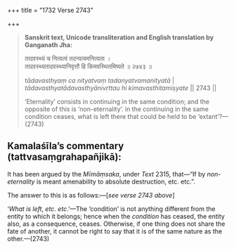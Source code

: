 +++
title = "1732 Verse 2743"

+++
> **Sanskrit text, Unicode transliteration and English translation by Ganganath Jha:** 
>
> तादवस्थ्यं च नित्यत्वं तदन्यत्वमनित्यता ।  
> तादवस्थ्यतादवस्थ्यानिवृत्तौ हि किमवस्थितमिष्यते ॥ २७४३ ॥ 
>
> *tādavasthyaṃ ca nityatvaṃ tadanyatvamanityatā* \|  
> *tādavasthyatādavasthyānivṛttau hi kimavasthitamiṣyate* \|\| 2743 \|\| 
>
> ‘Eternality’ consists in continuing in the same condition; and the opposite of this is ‘non-eternality’. in the continuing in the same condition ceases, what is left there that could be held to be ‘extant’?—(2743)



## Kamalaśīla’s commentary (tattvasaṃgrahapañjikā):

It has been argued by the *Mīmāṃsaka*, under *Text* 2315, that—“If by *non-eternality* is meant amenability to absolute destruction, etc. etc.”.

The answer to this is as follows:—[*see verse 2743 above*]

‘*What is left*, *etc*. *etc*.’—The ‘condition’ is not anything different from the entity to which it belongs; hence when the *condition* has ceased, the entity also, as a consequence, ceases. Otherwise, if one thing does not share the fate of another, it cannot be right to say that it is of the same nature as the other.—(2743)


